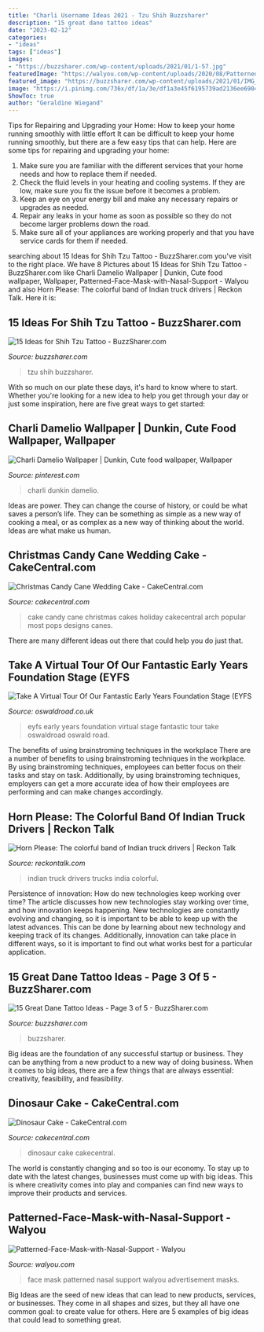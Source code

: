 ```yaml
---
title: "Charli Username Ideas 2021 - Tzu Shih Buzzsharer"
description: "15 great dane tattoo ideas"
date: "2023-02-12"
categories:
- "ideas"
tags: ["ideas"]
images:
- "https://buzzsharer.com/wp-content/uploads/2021/01/1-57.jpg"
featuredImage: "https://walyou.com/wp-content/uploads/2020/08/Patterned-Face-Mask-with-Nasal-Support.jpg"
featured_image: "https://buzzsharer.com/wp-content/uploads/2021/01/IMG_20210125_230941-768x753.jpg"
image: "https://i.pinimg.com/736x/df/1a/3e/df1a3e45f6195739ad2136ee69047618.jpg"
ShowToc: true
author: "Geraldine Wiegand"
---
```



Tips for Repairing and Upgrading your Home: How to keep your home running smoothly with little effort
It can be difficult to keep your home running smoothly, but there are a few easy tips that can help. Here are some tips for repairing and upgrading your home:
1. Make sure you are familiar with the different services that your home needs and how to replace them if needed.
2. Check the fluid levels in your heating and cooling systems. If they are low, make sure you fix the issue before it becomes a problem.
3. Keep an eye on your energy bill and make any necessary repairs or upgrades as needed.
4. Repair any leaks in your home as soon as possible so they do not become larger problems down the road.
5. Make sure all of your appliances are working properly and that you have service cards for them if needed.

	

		
searching about 15 Ideas for Shih Tzu Tattoo - BuzzSharer.com you've visit to the right place. We have 8 Pictures about 15 Ideas for Shih Tzu Tattoo - BuzzSharer.com like Charli Damelio Wallpaper | Dunkin, Cute food wallpaper, Wallpaper, Patterned-Face-Mask-with-Nasal-Support - Walyou and also Horn Please: The colorful band of Indian truck drivers | Reckon Talk. Here it is:
		
    
## 15 Ideas For Shih Tzu Tattoo - BuzzSharer.com

<img loading=lazy src="https://buzzsharer.com/wp-content/uploads/2021/01/1-57.jpg" onerror="this.onerror=null;this.src='https://tse4.mm.bing.net/th?id=OIP.3eAP4tQUZHAd_0U3ZgXcZAHaHQ&amp;pid=15.1';" alt="15 Ideas for Shih Tzu Tattoo - BuzzSharer.com">

_Source: buzzsharer.com_

>tzu shih buzzsharer. 

	

With so much on our plate these days, it's hard to know where to start. Whether you're looking for a new idea to help you get through your day or just some inspiration, here are five great ways to get started: 

    
## Charli Damelio Wallpaper | Dunkin, Cute Food Wallpaper, Wallpaper

<img loading=lazy src="https://i.pinimg.com/736x/df/1a/3e/df1a3e45f6195739ad2136ee69047618.jpg" onerror="this.onerror=null;this.src='https://tse2.mm.bing.net/th?id=OIP.3_fIJMw_YuBVHUsVmsFVXwHaNK&amp;pid=15.1';" alt="Charli Damelio Wallpaper | Dunkin, Cute food wallpaper, Wallpaper">

_Source: pinterest.com_

>charli dunkin damelio. 

	

Ideas are power. They can change the course of history, or could be what saves a person’s life. They can be something as simple as a new way of cooking a meal, or as complex as a new way of thinking about the world. Ideas are what make us human.

    
## Christmas Candy Cane Wedding Cake - CakeCentral.com

<img loading=lazy src="https://cdn001.cakecentral.com/gallery/2015/03/900_835732toPU_christmas-candy-cane-wedding-cake.jpg" onerror="this.onerror=null;this.src='https://tse4.mm.bing.net/th?id=OIP.02mqbPmK4DxRUPjKVxhQPwHaJ4&amp;pid=15.1';" alt="Christmas Candy Cane Wedding Cake - CakeCentral.com">

_Source: cakecentral.com_

>cake candy cane christmas cakes holiday cakecentral arch popular most pops designs canes. 

	

There are many different ideas out there that could help you do just that.

    
## Take A Virtual Tour Of Our Fantastic Early Years Foundation Stage (EYFS

<img loading=lazy src="http://www.oswaldroad.co.uk/wp-content/uploads/2015/04/IMG_6739.jpg" onerror="this.onerror=null;this.src='https://tse1.mm.bing.net/th?id=OIP.ZHw3nZ37Qh0wX5IrRdO_DAHaE8&amp;pid=15.1';" alt="Take A Virtual Tour Of Our Fantastic Early Years Foundation Stage (EYFS">

_Source: oswaldroad.co.uk_

>eyfs early years foundation virtual stage fantastic tour take oswaldroad oswald road. 

	

The benefits of using brainstroming techniques in the workplace
There are a number of benefits to using brainstroming techniques in the workplace. By using brainstroming techniques, employees can better focus on their tasks and stay on task. Additionally, by using brainstroming techniques, employers can get a more accurate idea of how their employees are performing and can make changes accordingly.

    
## Horn Please: The Colorful Band Of Indian Truck Drivers | Reckon Talk

<img loading=lazy src="https://www.reckontalk.com/wp-content/uploads/2014/11/india-trucks-colorful-1.jpg" onerror="this.onerror=null;this.src='https://tse4.mm.bing.net/th?id=OIP.i46HqosVRikofTvJY7ZGSQHaE8&amp;pid=15.1';" alt="Horn Please: The colorful band of Indian truck drivers | Reckon Talk">

_Source: reckontalk.com_

>indian truck drivers trucks india colorful. 

	

Persistence of innovation: How do new technologies keep working over time?
The article discusses how new technologies stay working over time, and how innovation keeps happening. New technologies are constantly evolving and changing, so it is important to be able to keep up with the latest advances. This can be done by learning about new technology and keeping track of its changes. Additionally, innovation can take place in different ways, so it is important to find out what works best for a particular application.

    
## 15 Great Dane Tattoo Ideas - Page 3 Of 5 - BuzzSharer.com

<img loading=lazy src="https://buzzsharer.com/wp-content/uploads/2021/01/IMG_20210125_230941-768x753.jpg" onerror="this.onerror=null;this.src='https://tse3.mm.bing.net/th?id=OIP.A9NPS9TeRTVS9TPIDNELkgHaHQ&amp;pid=15.1';" alt="15 Great Dane Tattoo Ideas - Page 3 of 5 - BuzzSharer.com">

_Source: buzzsharer.com_

>buzzsharer. 

	

Big ideas are the foundation of any successful startup or business. They can be anything from a new product to a new way of doing business. When it comes to big ideas, there are a few things that are always essential: creativity, feasibility, and feasibility.

    
## Dinosaur Cake - CakeCentral.com

<img loading=lazy src="https://cdn001.cakecentral.com/gallery/2017/02/900_dinosaur-cake-946557ja2XW.JPG" onerror="this.onerror=null;this.src='https://tse1.mm.bing.net/th?id=OIP.cF2DhZhFinmkNzLmZF2JXgHaJ4&amp;pid=15.1';" alt="Dinosaur Cake - CakeCentral.com">

_Source: cakecentral.com_

>dinosaur cake cakecentral. 

	

The world is constantly changing and so too is our economy. To stay up to date with the latest changes, businesses must come up with big ideas. This is where creativity comes into play and companies can find new ways to improve their products and services.

    
## Patterned-Face-Mask-with-Nasal-Support - Walyou

<img loading=lazy src="https://walyou.com/wp-content/uploads/2020/08/Patterned-Face-Mask-with-Nasal-Support.jpg" onerror="this.onerror=null;this.src='https://tse4.mm.bing.net/th?id=OIP.OvBTBc8pEQEYQdlEHVnZQAHaLH&amp;pid=15.1';" alt="Patterned-Face-Mask-with-Nasal-Support - Walyou">

_Source: walyou.com_

>face mask patterned nasal support walyou advertisement masks. 

	

Big Ideas are the seed of new ideas that can lead to new products, services, or businesses. They come in all shapes and sizes, but they all have one common goal: to create value for others. Here are 5 examples of big ideas that could lead to something great.

